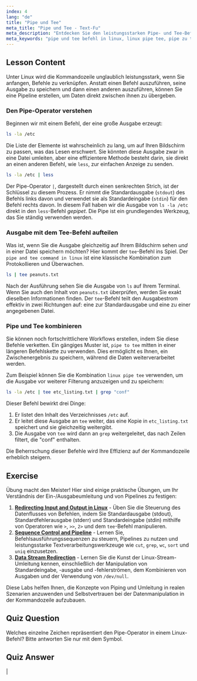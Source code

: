 ```yaml
---
index: 4
lang: "de"
title: "Pipe und Tee"
meta_title: "Pipe und Tee - Text-Fu"
meta_description: "Entdecken Sie den leistungsstarken Pipe- und Tee-Befehl in Linux. Erfahren Sie, wie Sie Befehle mit der Linux Pipe-Tee-Kombination verketten und die Ausgabe sowohl auf dem Bildschirm als auch in einer Datei umleiten. Diese Anleitung behandelt das Piping zu tee für einen erweiterten Kommandozeilen-Datenfluss."
meta_keywords: "pipe und tee befehl in linux, linux pipe tee, pipe zu tee, linux pipe, tee befehl, stdout, stdin, kommandozeilenumleitung, linux tutorial"
---
```


## Lesson Content

Unter Linux wird die Kommandozeile unglaublich leistungsstark, wenn Sie anfangen, Befehle zu verknüpfen. Anstatt einen Befehl auszuführen, seine Ausgabe zu speichern und dann einen anderen auszuführen, können Sie eine Pipeline erstellen, um Daten direkt zwischen ihnen zu übergeben.

### Den Pipe-Operator verstehen

Beginnen wir mit einem Befehl, der eine große Ausgabe erzeugt:

```bash
ls -la /etc
```

Die Liste der Elemente ist wahrscheinlich zu lang, um auf Ihren Bildschirm zu passen, was das Lesen erschwert. Sie könnten diese Ausgabe zwar in eine Datei umleiten, aber eine effizientere Methode besteht darin, sie direkt an einen anderen Befehl, wie `less`, zur einfachen Anzeige zu senden.

```bash
ls -la /etc | less
```

Der Pipe-Operator `|`, dargestellt durch einen senkrechten Strich, ist der Schlüssel zu diesem Prozess. Er nimmt die Standardausgabe (`stdout`) des Befehls links davon und verwendet sie als Standardeingabe (`stdin`) für den Befehl rechts davon. In diesem Fall haben wir die Ausgabe von `ls -la /etc` direkt in den `less`-Befehl _gepipet_. Die Pipe ist ein grundlegendes Werkzeug, das Sie ständig verwenden werden.

### Ausgabe mit dem Tee-Befehl aufteilen

Was ist, wenn Sie die Ausgabe gleichzeitig auf Ihrem Bildschirm sehen _und_ in einer Datei speichern möchten? Hier kommt der `tee`-Befehl ins Spiel. Der `pipe and tee command in linux` ist eine klassische Kombination zum Protokollieren und Überwachen.

```bash
ls | tee peanuts.txt
```

Nach der Ausführung sehen Sie die Ausgabe von `ls` auf Ihrem Terminal. Wenn Sie auch den Inhalt von `peanuts.txt` überprüfen, werden Sie exakt dieselben Informationen finden. Der `tee`-Befehl teilt den Ausgabestrom effektiv in zwei Richtungen auf: eine zur Standardausgabe und eine zu einer angegebenen Datei.

### Pipe und Tee kombinieren

Sie können noch fortschrittlichere Workflows erstellen, indem Sie diese Befehle verketten. Ein gängiges Muster ist, `pipe to tee` mitten in einer längeren Befehlskette zu verwenden. Dies ermöglicht es Ihnen, ein Zwischenergebnis zu speichern, während die Daten weiterverarbeitet werden.

Zum Beispiel können Sie die Kombination `linux pipe tee` verwenden, um die Ausgabe vor weiterer Filterung anzuzeigen und zu speichern:

```bash
ls -la /etc | tee etc_listing.txt | grep "conf"
```

Dieser Befehl bewirkt drei Dinge:

1. Er listet den Inhalt des Verzeichnisses `/etc` auf.
2. Er leitet diese Ausgabe an `tee` weiter, das eine Kopie in `etc_listing.txt` speichert und sie gleichzeitig weitergibt.
3. Die Ausgabe von `tee` wird dann an `grep` weitergeleitet, das nach Zeilen filtert, die "conf" enthalten.

Die Beherrschung dieser Befehle wird Ihre Effizienz auf der Kommandozeile erheblich steigern.

## Exercise

Übung macht den Meister! Hier sind einige praktische Übungen, um Ihr Verständnis der Ein-/Ausgabeumleitung und von Pipelines zu festigen:

1. **[Redirecting Input and Output in Linux](https://labex.io/de/labs/comptia-redirecting-input-and-output-in-linux-590840)** - Üben Sie die Steuerung des Datenflusses von Befehlen, indem Sie Standardausgabe (stdout), Standardfehlerausgabe (stderr) und Standardeingabe (stdin) mithilfe von Operatoren wie `>`, `>>`, `2>` und dem `tee`-Befehl manipulieren.
2. **[Sequence Control and Pipeline](https://labex.io/de/labs/linux-sequence-control-and-pipeline-17994)** - Lernen Sie, Befehlsausführungssequenzen zu steuern, Pipelines zu nutzen und leistungsstarke Textverarbeitungswerkzeuge wie `cut`, `grep`, `wc`, `sort` und `uniq` einzusetzen.
3. **[Data Stream Redirection](https://labex.io/de/labs/linux-data-stream-redirection-17995)** - Lernen Sie die Kunst der Linux-Stream-Umleitung kennen, einschließlich der Manipulation von Standardeingabe, -ausgabe und -fehlerströmen, dem Kombinieren von Ausgaben und der Verwendung von `/dev/null`.

Diese Labs helfen Ihnen, die Konzepte von Piping und Umleitung in realen Szenarien anzuwenden und Selbstvertrauen bei der Datenmanipulation in der Kommandozeile aufzubauen.

## Quiz Question

Welches einzelne Zeichen repräsentiert den Pipe-Operator in einem Linux-Befehl? Bitte antworten Sie nur mit dem Symbol.

## Quiz Answer

|
